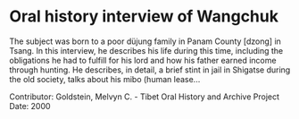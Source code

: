 # Oral history interview of Wangchuk


The subject was born to a poor düjung family in Panam County [dzong] in Tsang. In this interview, he describes his life during this time, including the obligations he had to fulfill for his lord and how his father earned income through hunting. He describes, in detail, a brief stint in jail in Shigatse during the old society, talks about his mibo (human lease...


Contributor:
                        Goldstein, Melvyn C. - Tibet Oral History and Archive Project  
Date:
2000  
